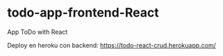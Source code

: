 # todo-app-frontend-React

App ToDo with React

Deploy en heroku con backend:
https://todo-react-crud.herokuapp.com/
